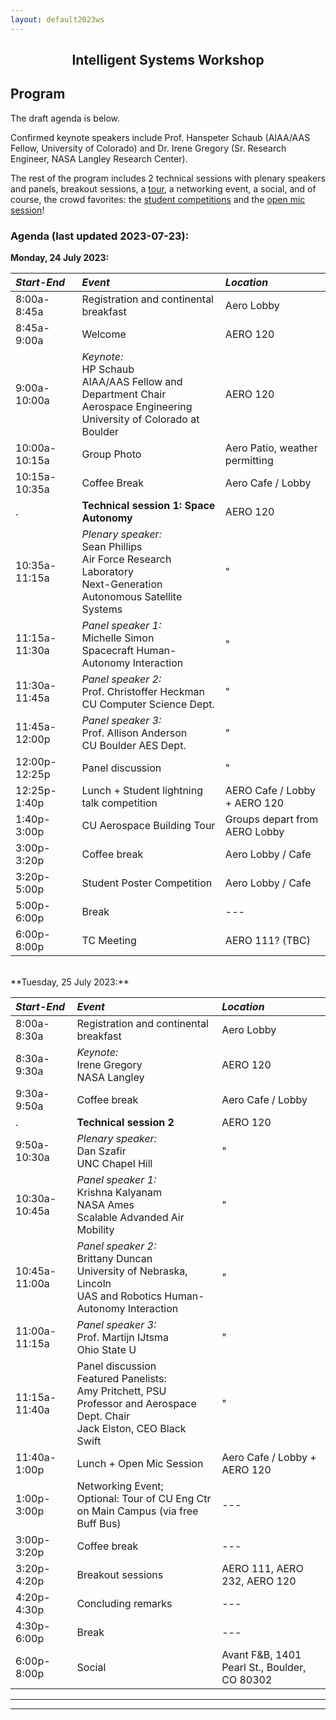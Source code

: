 ```yaml
---
layout: default2023ws
---
```


<h2 align="center">Intelligent Systems Workshop</h2>
<!--
<h3 align="center" style="color:red;">Robust autonomy and human-machine teaming in harsh, unprecedented or unpredictable environments: lessons learned and a look to the future</h3>
-->

## Program

The draft agenda is below.

<!-- [Intro paragraph introducing the workshop theme] -->

<!-- (old 2022 text)
Detailed Program: is available <a href="https://docs.google.com/spreadsheets/d/1otmL4bkWHclOv1q6ODcpmVRHJh9VRp3JHxxfSIpLQsQ/edit?usp=sharing">here</a>! (Please note that this workshop will be an in-person only event.)
(end 2022 text)-->

Confirmed keynote speakers include Prof. Hanspeter Schaub (AIAA/AAS Fellow, University of Colorado) and Dr. Irene Gregory (Sr. Research Engineer, NASA Langley Research Center).

The rest of the program includes 2 technical sessions with plenary speakers and panels<!--on space autonomy and ??-->, breakout sessions, a [tour](/IS_Workshop_2023/tours.html), a networking event, a social, and of course, the crowd favorites: the [student competitions](/IS_Workshop_2023/student_competitions.html) and the [open mic session](/IS_Workshop_2023/open_mic_session.html)!

<!-- (old 2022 text)
<i><b>Abstract submission is open now through <strike>June 25, 2022</strike> July 15, 2022 for the student poster and lightning talk competitions at the IS workshop!</b> See the [student competitions](/IS_Workshop_2022/student_competitions.html) page for more details.</i>
(end 2022 text) -->

<!-- (old text)
This year we will have three technical sessions on the following topics:
1.	Robust autonomy for harsh, unpredictable environments
2.	AI-Crew Collaboration in air and space
3.	Integration of Autonomy into existing ecosystems

The program will also feature two [tours](/IS_Workshop_2022/tours.html), an [open mic session](/IS_Workshop_2022/open_mic_session.html), and two [student competitions](/IS_Workshop_2022/student_competitions.html).  

Detailed Program: Coming soon!
(end old text) -->

<!-- More info is coming soon! -->

### Agenda (last updated 2023-07-23): ###

**Monday, 24 July 2023:**

| ***Start-End*** | ***Event*** | ***Location*** |
| :-------------- | :---------- | :------------- |
| 8:00a-8:45a | Registration and continental breakfast | Aero Lobby |
| 8:45a-9:00a | Welcome | AERO 120 |
| 9:00a-10:00a | *Keynote:*<br>HP Schaub<br>AIAA/AAS Fellow and Department Chair<br>Aerospace Engineering<br>University of Colorado at Boulder | AERO 120 |
| 10:00a-10:15a | Group Photo | Aero Patio, weather permitting |
| 10:15a-10:35a | Coffee Break | Aero Cafe / Lobby |
| . | **Technical session 1: Space Autonomy** | AERO 120 |
| 10:35a-11:15a | *Plenary speaker:*<br>Sean Phillips<br>Air Force Research Laboratory<br>Next-Generation Autonomous Satellite Systems | " |
| 11:15a-11:30a | *Panel speaker 1:*<br>Michelle Simon<br>Spacecraft Human-Autonomy Interaction | " |
| 11:30a-11:45a | *Panel speaker 2:*<br>Prof. Christoffer Heckman<br>CU Computer Science Dept. | " |
| 11:45a-12:00p | *Panel speaker 3:*<br>Prof. Allison Anderson<br>CU Boulder AES Dept. | " |
| 12:00p-12:25p | Panel discussion | " |
| 12:25p-1:40p | Lunch + Student lightning talk competition | AERO Cafe / Lobby + AERO 120 |
| 1:40p-3:00p | CU Aerospace Building Tour | Groups depart from AERO Lobby |
| 3:00p-3:20p | Coffee break | Aero Lobby / Cafe |
| 3:20p-5:00p | Student Poster Competition | Aero Lobby / Cafe |
| 5:00p-6:00p | Break | --- |
| 6:00p-8:00p | TC Meeting | AERO 111? (TBC) |

<br>
**Tuesday, 25 July 2023:**

| ***Start-End*** | ***Event*** | ***Location*** |
| :-------------- | :---------- | :------------- |
| 8:00a-8:30a | Registration and continental breakfast | Aero Lobby |
| 8:30a-9:30a | *Keynote:*<br>Irene Gregory<br>NASA Langley | AERO 120 |
| 9:30a-9:50a | Coffee break | Aero Cafe / Lobby |
| . | **Technical session 2** | AERO 120 |
| 9:50a-10:30a | *Plenary speaker:*<br>Dan Szafir<br>UNC Chapel Hill | " |
| 10:30a-10:45a | *Panel speaker 1:*<br>Krishna Kalyanam<br>NASA Ames<br>Scalable Advanded Air Mobility | " |
| 10:45a-11:00a | *Panel speaker 2:*<br>Brittany Duncan<br>University of Nebraska, Lincoln<br>UAS and Robotics Human-Autonomy Interaction | " |
| 11:00a-11:15a | *Panel speaker 3:*<br>Prof. Martijn IJtsma<br>Ohio State U | " |
| 11:15a-11:40a | Panel discussion<br>Featured Panelists:<br>Amy Pritchett, PSU Professor and Aerospace Dept. Chair<br>Jack Elston, CEO Black Swift | " |
| 11:40a-1:00p | Lunch + Open Mic Session | Aero Cafe / Lobby + AERO 120 |
| 1:00p-3:00p | Networking Event;<br>Optional: Tour of CU Eng Ctr on Main Campus (via free Buff Bus) | --- |
| 3:00p-3:20p | Coffee break | --- |
| 3:20p-4:20p | Breakout sessions | AERO 111, AERO 232, AERO 120 |
| 4:20p-4:30p | Concluding remarks | --- |
| 4:30p-6:00p | Break | --- |
| 6:00p-8:00p | Social | Avant F&B, 1401 Pearl St., Boulder, CO 80302 |

* * *
* * *

<!-- --end-of-page-- -->
